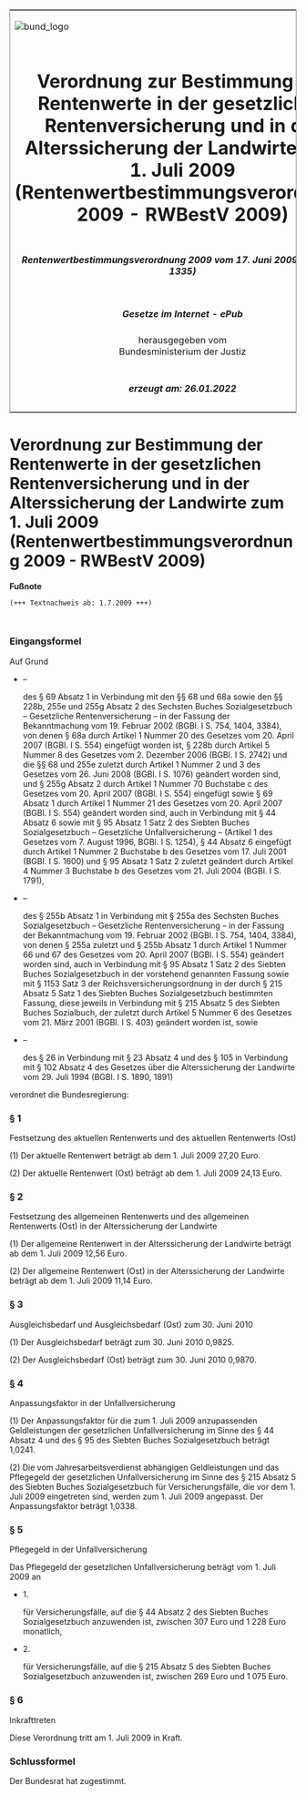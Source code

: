 <span id="DECKBLATT.html"></span>

<table border="0" frame="border" width="100%">

<tr valign="top">

<td align="left">

![bund\_logo](BfJ_2021_Web_de_de.gif)

</td>

<td align="right">

 

</td>

</tr>

<tr align="center" valign="middle">

<td colspan="2">

# Verordnung zur Bestimmung der Rentenwerte in der gesetzlichen Rentenversicherung und in der Alterssicherung der Landwirte zum 1. Juli 2009 (Rentenwertbestimmungsverordnung 2009 - RWBestV 2009)

</td>

</tr>

<tr align="center" valign="middle">

<td colspan="2">

##### Rentenwertbestimmungsverordnung 2009 vom 17. Juni 2009 (BGBl. I S. 1335)

</td>

</tr>

<tr align="center" valign="middle">

<td colspan="2">

  
  

##### Gesetze im Internet - ePub  
  
herausgegeben vom  
Bundesministerium der Justiz

</td>

</tr>

<tr align="center" valign="bottom">

<td colspan="2">

  
  

##### erzeugt am: 26.01.2022

</td>

</tr>

</table>

<span id="BJNR133500009.html"></span>

# Verordnung zur Bestimmung der Rentenwerte in der gesetzlichen Rentenversicherung und in der Alterssicherung der Landwirte zum 1. Juli 2009 (Rentenwertbestimmungsverordnung 2009 - RWBestV 2009)

<div>

  
**Fußnote**

<div class="jnhtml">

<div>

<div class="jurAbsatz">

  

``` 
(+++ Textnachweis ab: 1.7.2009 +++)

 
```

</div>

</div>

</div>

</div>

<span id="BJNR133500009BJNE000100000.html"></span>

### Eingangsformel  

<div>

<div class="jnhtml">

<div>

<div class="jurAbsatz">

Auf Grund

  - –
    
    <div>
    
    des § 69 Absatz 1 in Verbindung mit den §§ 68 und 68a sowie den §§
    228b, 255e und 255g Absatz 2 des Sechsten Buches Sozialgesetzbuch –
    Gesetzliche Rentenversicherung – in der Fassung der Bekanntmachung
    vom 19. Februar 2002 (BGBl. I S. 754, 1404, 3384), von denen § 68a
    durch Artikel 1 Nummer 20 des Gesetzes vom 20. April 2007 (BGBl. I
    S. 554) eingefügt worden ist, § 228b durch Artikel 5 Nummer 8 des
    Gesetzes vom 2. Dezember 2006 (BGBl. I S. 2742) und die §§ 68 und
    255e zuletzt durch Artikel 1 Nummer 2 und 3 des Gesetzes vom 26.
    Juni 2008 (BGBl. I S. 1076) geändert worden sind, und § 255g Absatz
    2 durch Artikel 1 Nummer 70 Buchstabe c des Gesetzes vom 20. April
    2007 (BGBl. I S. 554) eingefügt sowie § 69 Absatz 1 durch Artikel 1
    Nummer 21 des Gesetzes vom 20. April 2007 (BGBl. I S. 554) geändert
    worden sind, auch in Verbindung mit § 44 Absatz 6 sowie mit § 95
    Absatz 1 Satz 2 des Siebten Buches Sozialgesetzbuch – Gesetzliche
    Unfallversicherung – (Artikel 1 des Gesetzes vom 7. August 1996,
    BGBl. I S. 1254), § 44 Absatz 6 eingefügt durch Artikel 1 Nummer 2
    Buchstabe b des Gesetzes vom 17. Juli 2001 (BGBl. I S. 1600) und §
    95 Absatz 1 Satz 2 zuletzt geändert durch Artikel 4 Nummer 3
    Buchstabe b des Gesetzes vom 21. Juli 2004 (BGBl. I S. 1791),
    
    </div>

  - –
    
    <div>
    
    des § 255b Absatz 1 in Verbindung mit § 255a des Sechsten Buches
    Sozialgesetzbuch – Gesetzliche Rentenversicherung – in der Fassung
    der Bekanntmachung vom 19. Februar 2002 (BGBl. I S. 754, 1404,
    3384), von denen § 255a zuletzt und § 255b Absatz 1 durch Artikel 1
    Nummer 66 und 67 des Gesetzes vom 20. April 2007 (BGBl. I S. 554)
    geändert worden sind, auch in Verbindung mit § 95 Absatz 1 Satz 2
    des Siebten Buches Sozialgesetzbuch in der vorstehend genannten
    Fassung sowie mit § 1153 Satz 3 der Reichsversicherungsordnung in
    der durch § 215 Absatz 5 Satz 1 des Siebten Buches Sozialgesetzbuch
    bestimmten Fassung, diese jeweils in Verbindung mit § 215 Absatz 5
    des Siebten Buches Sozialbuch, der zuletzt durch Artikel 5 Nummer 6
    des Gesetzes vom 21. März 2001 (BGBl. I S. 403) geändert worden ist,
    sowie
    
    </div>

  - –
    
    <div>
    
    des § 26 in Verbindung mit § 23 Absatz 4 und des § 105 in Verbindung
    mit § 102 Absatz 4 des Gesetzes über die Alterssicherung der
    Landwirte vom 29. Juli 1994 (BGBl. I S. 1890, 1891)
    
    </div>

verordnet die Bundesregierung:

</div>

</div>

</div>

</div>

<span id="BJNR133500009BJNE000200000.html"></span>

### § 1  
Festsetzung des aktuellen Rentenwerts und des aktuellen Rentenwerts (Ost)

<div>

<div class="jnhtml">

<div>

<div class="jurAbsatz">

(1) Der aktuelle Rentenwert beträgt ab dem 1. Juli 2009 27,20 Euro.

</div>

<div class="jurAbsatz">

(2) Der aktuelle Rentenwert (Ost) beträgt ab dem 1. Juli 2009 24,13
Euro.

</div>

</div>

</div>

</div>

<span id="BJNR133500009BJNE000300000.html"></span>

### § 2  
Festsetzung des allgemeinen Rentenwerts und des allgemeinen Rentenwerts (Ost) in der Alterssicherung der Landwirte

<div>

<div class="jnhtml">

<div>

<div class="jurAbsatz">

(1) Der allgemeine Rentenwert in der Alterssicherung der Landwirte
beträgt ab dem 1. Juli 2009 12,56 Euro.

</div>

<div class="jurAbsatz">

(2) Der allgemeine Rentenwert (Ost) in der Alterssicherung der Landwirte
beträgt ab dem 1. Juli 2009 11,14 Euro.

</div>

</div>

</div>

</div>

<span id="BJNR133500009BJNE000400000.html"></span>

### § 3  
Ausgleichsbedarf und Ausgleichsbedarf (Ost) zum 30. Juni 2010

<div>

<div class="jnhtml">

<div>

<div class="jurAbsatz">

(1) Der Ausgleichsbedarf beträgt zum 30. Juni 2010 0,9825.

</div>

<div class="jurAbsatz">

(2) Der Ausgleichsbedarf (Ost) beträgt zum 30. Juni 2010 0,9870.

</div>

</div>

</div>

</div>

<span id="BJNR133500009BJNE000500000.html"></span>

### § 4  
Anpassungsfaktor in der Unfallversicherung

<div>

<div class="jnhtml">

<div>

<div class="jurAbsatz">

(1) Der Anpassungsfaktor für die zum 1. Juli 2009 anzupassenden
Geldleistungen der gesetzlichen Unfallversicherung im Sinne des § 44
Absatz 4 und des § 95 des Siebten Buches Sozialgesetzbuch beträgt
1,0241.

</div>

<div class="jurAbsatz">

(2) Die vom Jahresarbeitsverdienst abhängigen Geldleistungen und das
Pflegegeld der gesetzlichen Unfallversicherung im Sinne des § 215 Absatz
5 des Siebten Buches Sozialgesetzbuch für Versicherungsfälle, die vor
dem 1. Juli 2009 eingetreten sind, werden zum 1. Juli 2009 angepasst.
Der Anpassungsfaktor beträgt 1,0338.

</div>

</div>

</div>

</div>

<span id="BJNR133500009BJNE000600000.html"></span>

### § 5  
Pflegegeld in der Unfallversicherung

<div>

<div class="jnhtml">

<div>

<div class="jurAbsatz">

Das Pflegegeld der gesetzlichen Unfallversicherung beträgt vom 1. Juli
2009 an

  - 1\.
    
    <div>
    
    für Versicherungsfälle, auf die § 44 Absatz 2 des Siebten Buches
    Sozialgesetzbuch anzuwenden ist, zwischen 307 Euro und 1 228 Euro
    monatlich,
    
    </div>

  - 2\.
    
    <div>
    
    für Versicherungsfälle, auf die § 215 Absatz 5 des Siebten Buches
    Sozialgesetzbuch anzuwenden ist, zwischen 269 Euro und 1 075 Euro.
    
    </div>

</div>

</div>

</div>

</div>

<span id="BJNR133500009BJNE000700000.html"></span>

### § 6  
Inkrafttreten

<div>

<div class="jnhtml">

<div>

<div class="jurAbsatz">

Diese Verordnung tritt am 1. Juli 2009 in Kraft.

</div>

</div>

</div>

</div>

<span id="BJNR133500009BJNE000800000.html"></span>

### Schlussformel  

<div>

<div class="jnhtml">

<div>

<div class="jurAbsatz">

Der Bundesrat hat zugestimmt.

</div>

</div>

</div>

</div>
